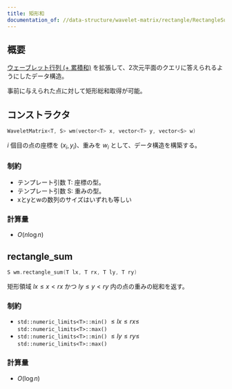 ```yaml
---
title: 矩形和
documentation_of: //data-structure/wavelet-matrix/rectangle/RectangleSum.hpp
---
```


## 概要

[ウェーブレット行列 (+ 累積和)](../WaveletMatrixTemplateSum.hpp) を拡張して、2次元平面のクエリに答えられるようにしたデータ構造。

事前に与えられた点に対して矩形総和取得が可能。

## コンストラクタ

```cpp
WaveletMatrix<T, S> wm(vector<T> x, vector<T> y, vector<S> w)
```
$i$ 個目の点の座標を $(x_i, y_i)$、重みを $w_i$ として、データ構造を構築する。

### 制約

- テンプレート引数 T: 座標の型。
- テンプレート引数 S: 重みの型。
- xとyとwの数列のサイズはいずれも等しい


### 計算量
- $O(n\log{n})$

## rectangle_sum

```cpp
S wm.rectangle_sum(T lx, T rx, T ly, T ry)
```

矩形領域 $lx \leq x \lt rx$ かつ $ly \leq y \lt ry$ 内の点の重みの総和を返す。

### 制約

- `std::numeric_limits<T>::min()` $\leq lx \leq rx \leq$ `std::numeric_limits<T>::max()`
- `std::numeric_limits<T>::min()` $\leq ly \leq ry \leq$ `std::numeric_limits<T>::max()`


### 計算量
- $O(\log{n})$